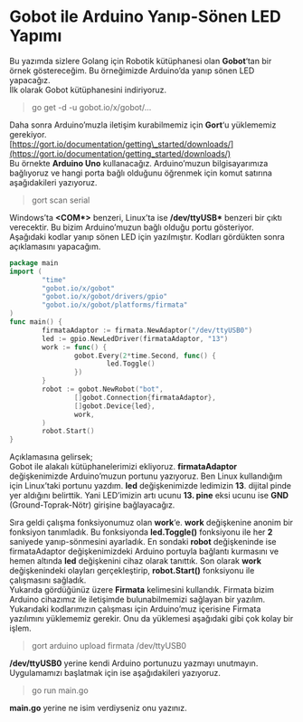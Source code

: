 # Gobot ile Arduino Yanıp-Sönen LED Yapımı

Bu yazımda sizlere Golang için Robotik kütüphanesi olan **Gobot**‘tan bir örnek göstereceğim. Bu örneğimizde Arduino’da yanıp sönen LED yapacağız.  
İlk olarak Gobot kütüphanesini indiriyoruz.

> go get -d -u gobot.io/x/gobot/...

Daha sonra Arduino’muzla iletişim kurabilmemiz için **Gort**‘u yüklememiz gerekiyor.  
[https://gort.io/documentation/getting\_started/downloads/](https://gort.io/documentation/getting_started/downloads/)  
Bu örnekte **Arduino Uno** kullanacağız. Arduino’muzun bilgisayarımıza bağlıyoruz ve hangi porta bağlı olduğunu öğrenmek için komut satırına aşağıdakileri yazıyoruz.

> gort scan serial

Windows’ta **&lt;COM\*&gt;** benzeri, Linux’ta ise **/dev/ttyUSB\*** benzeri bir çıktı verecektir. Bu bizim Arduino’muzun bağlı olduğu portu gösteriyor.  
Aşağıdaki kodlar yanıp sönen LED için yazılmıştır. Kodları gördükten sonra açıklamasını yapacağım.

```go
package main
import (
        "time"
        "gobot.io/x/gobot"
        "gobot.io/x/gobot/drivers/gpio"
        "gobot.io/x/gobot/platforms/firmata"
)
func main() {
        firmataAdaptor := firmata.NewAdaptor("/dev/ttyUSB0")
        led := gpio.NewLedDriver(firmataAdaptor, "13")
        work := func() {
                gobot.Every(2*time.Second, func() {
                        led.Toggle()
                })
        }
        robot := gobot.NewRobot("bot",
                []gobot.Connection{firmataAdaptor},
                []gobot.Device{led},
                work,
        )
        robot.Start()
}
```

Açıklamasına gelirsek;  
Gobot ile alakalı kütüphanelerimizi ekliyoruz. **firmataAdaptor** değişkenimizde Arduino’muzun portunu yazıyoruz. Ben Linux kullandığım için Linux’taki portunu yazdım. **led** değişkenimizde ledimizin **13**. dijital pinde yer aldığını belirttik. Yani LED’imizin artı ucunu **13. pine** eksi ucunu ise **GND** \(Ground-Toprak-Nötr\) girişine bağlayacağız.  


Sıra geldi çalışma fonksiyonumuz olan **work**‘e. **work** değişkenine anonim bir fonksiyon tanımladık. Bu fonksiyonda **led.Toggle\(\)** fonksiyonu ile her **2** saniyede yanıp-sönmesini ayarladık. En sondaki **robot** değişkeninde ise firmataAdaptor değişkenimizdeki Arduino portuyla bağlantı kurmasını ve hemen altında **led** değişkenini cihaz olarak tanıttık. Son olarak **work** değişkenindeki olayları gerçekleştirip, **robot.Start\(\)** fonksiyonu ile çalışmasını sağladık.  
Yukarıda gördüğünüz üzere **Firmata** kelimesini kullandık. Firmata bizim Arduino cihazımız ile iletişimde bulunabilmemizi sağlayan bir yazılım. Yukarıdaki kodlarımızın çalışması için Arduino’muz içerisine Firmata yazılımını yüklememiz gerekir. Onu da yüklemesi aşağıdaki gibi çok kolay bir işlem.

> gort arduino upload firmata /dev/ttyUSB0

**/dev/ttyUSB0** yerine kendi Arduino portunuzu yazmayı unutmayın.  
Uygulamamızı başlatmak için ise aşağıdakileri yazıyoruz.

> go run main.go

**main.go** yerine ne isim verdiyseniz onu yazınız.

